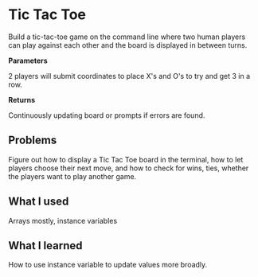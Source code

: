 # Tic Tac Toe
Build a tic-tac-toe game on the command line where two human players can play against each other and the board is displayed in between turns.

**Parameters**

2 players will submit coordinates to place X's and O's to try and get 3 in a row.

**Returns**

Continuously updating board or prompts if errors are found.

Problems
-
Figure out how to display a Tic Tac Toe board in the terminal, how to let players choose their next move, and how to check for wins, ties, whether the players want to play another game.

What I used
-
Arrays mostly, instance variables

What I learned
-
How to use instance variable to update values more broadly.
